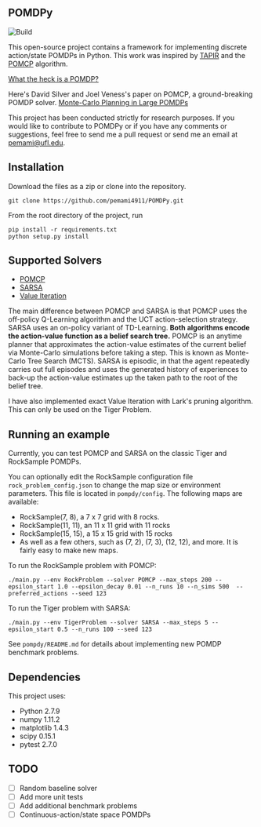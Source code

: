 ## POMDPy
![Build](https://travis-ci.org/pemami4911/POMDPy.svg?branch=master)

This open-source project contains a framework for implementing discrete action/state POMDPs in Python. This work was inspired by [TAPIR](http://robotics.itee.uq.edu.au/~hannakur/dokuwiki/doku.php?id=wiki:tapir) and the [POMCP](http://www0.cs.ucl.ac.uk/staff/D.Silver/web/Applications.html) algorithm.

[What the heck is a POMDP?](http://www.pomdp.org/tutorial/index.shtml)

Here's David Silver and Joel Veness's paper on POMCP, a ground-breaking POMDP solver. [Monte-Carlo Planning in Large POMDPs](http://papers.nips.cc/paper/4031-monte-carlo-planning-in-large-pomdps.pdf)

This project has been conducted strictly for research purposes. If you would like to contribute to POMDPy or if you have any comments or suggestions, feel free to send me a pull request or send me an email at pemami@ufl.edu.  

## Installation ##
Download the files as a zip or clone into the repository.

    git clone https://github.com/pemami4911/POMDPy.git
    
From the root directory of the project, run
 
    pip install -r requirements.txt
    python setup.py install 

## Supported Solvers ##

* [POMCP](https://github.com/pemami4911/POMDPy/blob/master/pomdpy/solvers/pomcp.py)
* [SARSA](https://github.com/pemami4911/POMDPy/blob/master/pomdpy/solvers/sarsa.py)
* [Value Iteration](https://github.com/pemami4911/POMDPy/blob/master/pomdpy/solvers/value_iteration.py)

The main difference between POMCP and SARSA is that POMCP uses the off-policy Q-Learning
algorithm and the UCT action-selection strategy. SARSA uses an on-policy variant of TD-Learning. **Both algorithms 
encode the action-value function as a belief search tree.** POMCP is an anytime planner that approximates the action-value
estimates of the current belief via Monte-Carlo simulations before taking a step. This is known as Monte-Carlo Tree Search (MCTS).
SARSA is episodic, in that the agent repeatedly carries out full episodes 
and uses the generated history of experiences to back-up the action-value estimates up the taken path to the root of the belief tree. 

I have also implemented exact Value Iteration with Lark's pruning algorithm. This can only be used on the Tiger Problem. 

## Running an example ##
Currently, you can test POMCP and SARSA on the classic Tiger and RockSample POMDPs. 

You can optionally edit the RockSample configuration file `rock_problem_config.json` to change the map size or environment parameters.
This file is located in `pompdy/config`.
The following maps are available:
* RockSample(7, 8), a 7 x 7 grid with 8 rocks.
* RockSample(11, 11), an 11 x 11 grid with 11 rocks
* RockSample(15, 15), a 15 x 15 grid with 15 rocks
* As well as a few others, such as (7, 2), (7, 3), (12, 12), and more. It is fairly easy to make new maps.

To run the RockSample problem with POMCP:

    ./main.py --env RockProblem --solver POMCP --max_steps 200 --epsilon_start 1.0 --epsilon_decay 0.01 --n_runs 10 --n_sims 500  --preferred_actions --seed 123
        
To run the Tiger problem with SARSA: 

    ./main.py --env TigerProblem --solver SARSA --max_steps 5 --epsilon_start 0.5 --n_runs 100 --seed 123
       
See `pompdy/README.md` for details about implementing new POMDP benchmark problems.
    
## Dependencies ##

This project uses:

* Python 2.7.9
* numpy 1.11.2
* matplotlib 1.4.3
* scipy 0.15.1
* pytest 2.7.0

## TODO ##
* [ ] Random baseline solver
* [ ] Add more unit tests
* [ ] Add additional benchmark problems 
* [ ] Continuous-action/state space POMDPs

